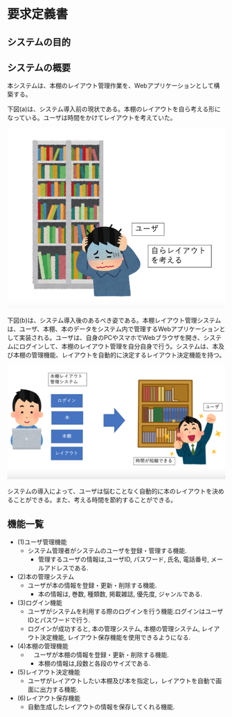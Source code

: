 # 要求定義書

## システムの目的

## システムの概要
本システムは、本棚のレイアウト管理作業を、Webアプリケーションとして構築する。

下図(a)は、システム導入前の現状である。本棚のレイアウトを自ら考える形になっている。ユーザは時間をかけてレイアウトを考えていた。

![導入前](img/image1.png)

下図(b)は、システム導入後のあるべき姿である。本棚レイアウト管理システムは、ユーザ、本棚、本のデータをシステム内で管理するWebアプリケーションとして実装される。ユーザは、自身のPCやスマホでWebブラウザを開き、システムにログインして、本棚のレイアウト管理を自分自身で行う。システムは、本及び本棚の管理機能、レイアウトを自動的に決定するレイアウト決定機能を持つ。

![導入後](img/image2.png)

システムの導入によって、ユーザは悩むことなく自動的に本のレイアウトを決めることができる。また、考える時間を節約することができる。

## 機能一覧
- (1)ユーザ管理機能
    - システム管理者がシステムのユーザを登録・管理する機能.
        - 管理するユーザの情報は,ユーザID, パスワード, 氏名, 電話番号, メールアドレスである.
- (2)本の管理システム
    - ユーザが本の情報を登録・更新・削除する機能.
        - 本の情報は, 巻数, 種類数, 掲載雑誌, 優先度, ジャンルである.
- (3)ログイン機能
    - ユーザがシステムを利用する際のログインを行う機能.ログインはユーザIDとパスワードで行う.
    - ログインが成功すると, 本の管理システム, 本棚の管理システム, レイアウト決定機能, レイアウト保存機能を使用できるようになる.
- (4)本棚の管理機能
    - 　ユーザが本棚の情報を登録・更新・削除する機能.
        - 本棚の情報は,段数と各段のサイズである.
- (5)レイアウト決定機能
    -  ユーザがレイアウトしたい本棚及び本を指定し，レイアウトを自動で画面に出力する機能.
- (6)レイアウト保存機能
    - 自動生成したレイアウトの情報を保存してくれる機能.